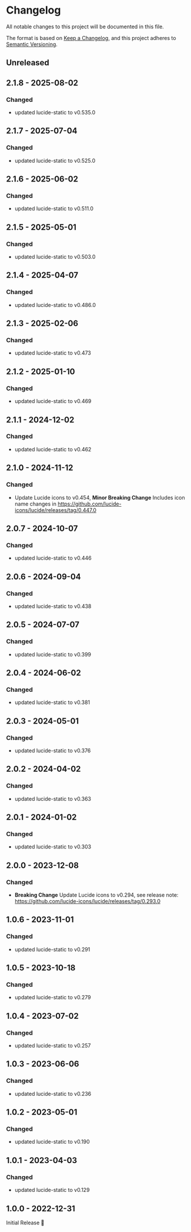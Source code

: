 # Changelog

All notable changes to this project will be documented in this file.

The format is based on [Keep a Changelog](https://keepachangelog.com/en/1.1.0/),
and this project adheres to [Semantic Versioning](https://semver.org/spec/v2.0.0.html).

## Unreleased

## 2.1.8 - 2025-08-02
### Changed
- updated lucide-static to v0.535.0

## 2.1.7 - 2025-07-04
### Changed
- updated lucide-static to v0.525.0

## 2.1.6 - 2025-06-02
### Changed
- updated lucide-static to v0.511.0

## 2.1.5 - 2025-05-01
### Changed
- updated lucide-static to v0.503.0

## 2.1.4 - 2025-04-07
### Changed
- updated lucide-static to v0.486.0

## 2.1.3 - 2025-02-06
### Changed
- updated lucide-static to v0.473

## 2.1.2 - 2025-01-10
### Changed
- updated lucide-static to v0.469

## 2.1.1 - 2024-12-02
### Changed
- updated lucide-static to v0.462

## 2.1.0 - 2024-11-12
### Changed
- Update Lucide icons to v0.454,
  **Minor Breaking Change** Includes icon name changes in https://github.com/lucide-icons/lucide/releases/tag/0.447.0

## 2.0.7 - 2024-10-07
### Changed
- updated lucide-static to v0.446

## 2.0.6 - 2024-09-04
### Changed
- updated lucide-static to v0.438

## 2.0.5 - 2024-07-07
### Changed
- updated lucide-static to v0.399

## 2.0.4 - 2024-06-02
### Changed
- updated lucide-static to v0.381

## 2.0.3 - 2024-05-01
### Changed
- updated lucide-static to v0.376

## 2.0.2 - 2024-04-02
### Changed
- updated lucide-static to v0.363

## 2.0.1 - 2024-01-02
### Changed
- updated lucide-static to v0.303

## 2.0.0 - 2023-12-08
### Changed
- **Breaking Change** Update Lucide icons to v0.294,
  see release note: https://github.com/lucide-icons/lucide/releases/tag/0.293.0

## 1.0.6 - 2023-11-01
### Changed
- updated lucide-static to v0.291

## 1.0.5 - 2023-10-18
### Changed
- updated lucide-static to v0.279

## 1.0.4 - 2023-07-02
### Changed
- updated lucide-static to v0.257

## 1.0.3 - 2023-06-06
### Changed
- updated lucide-static to v0.236

## 1.0.2 - 2023-05-01
### Changed
- updated lucide-static to v0.190

## 1.0.1 - 2023-04-03
### Changed
- updated lucide-static to v0.129

## 1.0.0 - 2022-12-31
Initial Release 🎉
